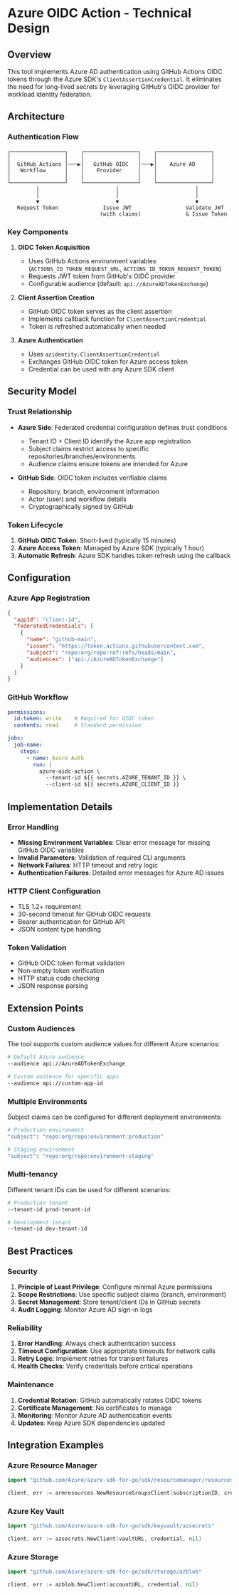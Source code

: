 # Azure OIDC Action - Technical Design

## Overview

This tool implements Azure AD authentication using GitHub Actions OIDC tokens through the Azure SDK's `ClientAssertionCredential`. It eliminates the need for long-lived secrets by leveraging GitHub's OIDC provider for workload identity federation.

## Architecture

### Authentication Flow

```
┌─────────────────┐    ┌─────────────────┐    ┌─────────────────┐
│                 │    │                 │    │                 │
│  GitHub Actions │───▶│   GitHub OIDC   │───▶│    Azure AD     │
│   Workflow      │    │    Provider     │    │                 │
│                 │    │                 │    │                 │
└─────────────────┘    └─────────────────┘    └─────────────────┘
         │                        │                        │
         │                        │                        │
         ▼                        ▼                        ▼
   Request Token              Issue JWT                 Validate JWT
                             (with claims)              & Issue Token
```

### Key Components

1. **OIDC Token Acquisition**
   - Uses GitHub Actions environment variables (`ACTIONS_ID_TOKEN_REQUEST_URL`, `ACTIONS_ID_TOKEN_REQUEST_TOKEN`)
   - Requests JWT token from GitHub's OIDC provider
   - Configurable audience (default: `api://AzureADTokenExchange`)

2. **Client Assertion Creation**
   - GitHub OIDC token serves as the client assertion
   - Implements callback function for `ClientAssertionCredential`
   - Token is refreshed automatically when needed

3. **Azure Authentication**
   - Uses `azidentity.ClientAssertionCredential`
   - Exchanges GitHub OIDC token for Azure access token
   - Credential can be used with any Azure SDK client

## Security Model

### Trust Relationship

- **Azure Side**: Federated credential configuration defines trust conditions
  - Tenant ID + Client ID identify the Azure app registration
  - Subject claims restrict access to specific repositories/branches/environments
  - Audience claims ensure tokens are intended for Azure

- **GitHub Side**: OIDC token includes verifiable claims
  - Repository, branch, environment information
  - Actor (user) and workflow details
  - Cryptographically signed by GitHub

### Token Lifecycle

1. **GitHub OIDC Token**: Short-lived (typically 15 minutes)
2. **Azure Access Token**: Managed by Azure SDK (typically 1 hour)
3. **Automatic Refresh**: Azure SDK handles token refresh using the callback

## Configuration

### Azure App Registration

```json
{
  "appId": "client-id",
  "federatedCredentials": [
    {
      "name": "github-main",
      "issuer": "https://token.actions.githubusercontent.com",
      "subject": "repo:org/repo:ref:refs/heads/main",
      "audiences": ["api://AzureADTokenExchange"]
    }
  ]
}
```

### GitHub Workflow

```yaml
permissions:
  id-token: write    # Required for OIDC token
  contents: read     # Standard permission

jobs:
  job-name:
    steps:
      - name: Azure Auth
        run: |
          azure-oidc-action \
            --tenant-id ${{ secrets.AZURE_TENANT_ID }} \
            --client-id ${{ secrets.AZURE_CLIENT_ID }}
```

## Implementation Details

### Error Handling

- **Missing Environment Variables**: Clear error message for missing GitHub OIDC variables
- **Invalid Parameters**: Validation of required CLI arguments
- **Network Failures**: HTTP timeout and retry logic
- **Authentication Failures**: Detailed error messages for Azure AD issues

### HTTP Client Configuration

- TLS 1.2+ requirement
- 30-second timeout for GitHub OIDC requests
- Bearer authentication for GitHub API
- JSON content type handling

### Token Validation

- GitHub OIDC token format validation
- Non-empty token verification
- HTTP status code checking
- JSON response parsing

## Extension Points

### Custom Audiences

The tool supports custom audience values for different Azure scenarios:

```bash
# Default Azure audience
--audience api://AzureADTokenExchange

# Custom audience for specific apps
--audience api://custom-app-id
```

### Multiple Environments

Subject claims can be configured for different deployment environments:

```bash
# Production environment
"subject": "repo:org/repo:environment:production"

# Staging environment  
"subject": "repo:org/repo:environment:staging"
```

### Multi-tenancy

Different tenant IDs can be used for different scenarios:

```bash
# Production tenant
--tenant-id prod-tenant-id

# Development tenant
--tenant-id dev-tenant-id
```

## Best Practices

### Security

1. **Principle of Least Privilege**: Configure minimal Azure permissions
2. **Scope Restrictions**: Use specific subject claims (branch, environment)
3. **Secret Management**: Store tenant/client IDs in GitHub secrets
4. **Audit Logging**: Monitor Azure AD sign-in logs

### Reliability

1. **Error Handling**: Always check authentication success
2. **Timeout Configuration**: Use appropriate timeouts for network calls
3. **Retry Logic**: Implement retries for transient failures
4. **Health Checks**: Verify credentials before critical operations

### Maintenance

1. **Credential Rotation**: GitHub automatically rotates OIDC tokens
2. **Certificate Management**: No certificates to manage
3. **Monitoring**: Monitor Azure AD authentication events
4. **Updates**: Keep Azure SDK dependencies updated

## Integration Examples

### Azure Resource Manager

```go
import "github.com/Azure/azure-sdk-for-go/sdk/resourcemanager/resources/armresources"

client, err := armresources.NewResourceGroupsClient(subscriptionID, credential, nil)
```

### Azure Key Vault

```go
import "github.com/Azure/azure-sdk-for-go/sdk/keyvault/azsecrets"

client, err := azsecrets.NewClient(vaultURL, credential, nil)
```

### Azure Storage

```go
import "github.com/Azure/azure-sdk-for-go/sdk/storage/azblob"

client, err := azblob.NewClient(accountURL, credential, nil)
```
